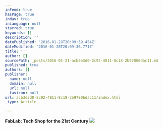 ```yaml
---
inFeed: true
hasPage: true
inNav: true
inLanguage: null
starred: true
keywords: []
description: ''
datePublished: '2016-01-28T20:09:39.454Z'
dateModified: '2016-01-28T20:09:36.771Z'
title: ''
author: []
sourcePath: _posts/2016-01-21-acb3e3d0-2c92-4811-8c18-2b97806dac11.md
published: true
authors: []
publisher:
  name: null
  domain: null
  url: null
  favicon: null
url: acb3e3d0-2c92-4811-8c18-2b97806dac11/index.html
_type: Article

---
```

**FabLab: Tech Shop for the 21st Century**
![](https://s3-us-west-2.amazonaws.com/the-grid-img/p/10432235bd56a4847bb7f6de36637de21192317f.png)